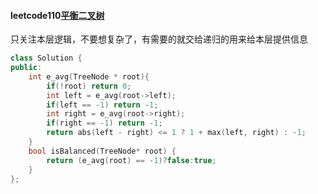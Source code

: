 #### leetcode110[平衡二叉树](https://leetcode.cn/problems/balanced-binary-tree/)

只关注本层逻辑，不要想复杂了，有需要的就交给递归的用来给本层提供信息

```c++
class Solution {
public:
    int e_avg(TreeNode * root){
        if(!root) return 0;
        int left = e_avg(root->left);
        if(left == -1) return -1;
        int right = e_avg(root->right);
        if(right == -1) return -1;
        return abs(left - right) <= 1 ? 1 + max(left, right) : -1;
    }
    bool isBalanced(TreeNode* root) {
        return (e_avg(root) == -1)?false:true;
    }
};
```